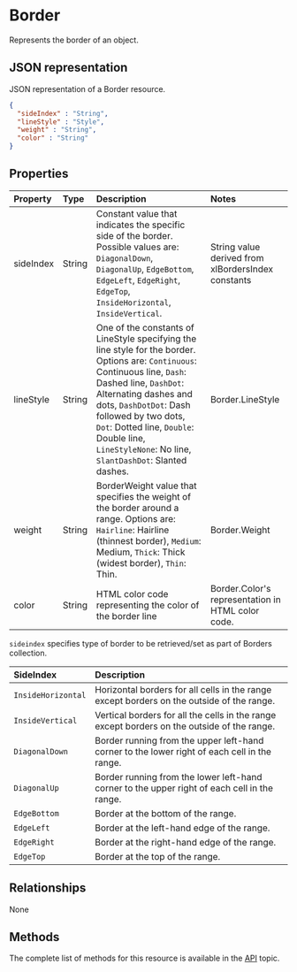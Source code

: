 ﻿# Border

Represents the border of an object. 

## JSON representation

JSON representation of a Border resource.


<!-- { "blockType": "resource", "@odata.type": "Border"
	 } 
-->
```json
{
  "sideIndex" : "String", 
  "lineStyle" : "Style",
  "weight" : "String",
  "color" : "String" 
}
```

## Properties
| Property         | Type    |Description|Notes |
|:-----------------|:--------|:----------|:-----|
|sideIndex| String | Constant value that indicates the specific side of the border. Possible values are:  `DiagonalDown`, `DiagonalUp`, `EdgeBottom`, `EdgeLeft`, `EdgeRight`, `EdgeTop`, `InsideHorizontal`, `InsideVertical`.| String value derived from xlBordersIndex constants|
|lineStyle| String | One of the constants of LineStyle specifying the line style for the border. Options are: `Continuous`: Continuous line, `Dash`: Dashed line, `DashDot`: Alternating dashes and dots, `DashDotDot`: Dash followed by two dots, `Dot`: Dotted line, `Double`: Double line, `LineStyleNone`: No line, `SlantDashDot`: Slanted dashes.|Border.LineStyle|
|weight| String | BorderWeight value that specifies the weight of the border around a range. Options are: `Hairline`: Hairline (thinnest border), `Medium`: Medium, `Thick`: Thick (widest border), `Thin`: Thin.|Border.Weight|
|color| String | HTML color code representing the color of the border line|Border.Color's representation in HTML color code.|


`sideindex` specifies type of border to be retrieved/set as part of Borders collection. 

|SideIndex|Description|
|:--------|:----------|
|`InsideHorizontal`|Horizontal borders for all cells in the range except borders on the outside of the range.|
|`InsideVertical`  |Vertical borders for all the cells in the range except borders on the outside of the range.|
|`DiagonalDown`    |Border running from the upper left-hand corner to the lower right of each cell in the range.|
|`DiagonalUp`      |Border running from the lower left-hand corner to the upper right of each cell in the range.|
|`EdgeBottom`      |Border at the bottom of the range.|
|`EdgeLeft`        |Border at the left-hand edge of the range.|
|`EdgeRight`       |Border at the right-hand edge of the range.|
|`EdgeTop`         |Border at the top of the range.|


## Relationships
None

## Methods

The complete list of methods for this resource is available in
the [API](../README.md) topic.


